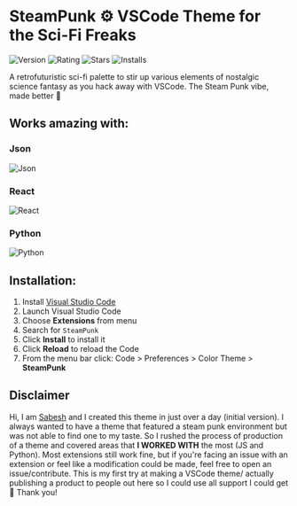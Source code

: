 # SteamPunk ⚙️ VSCode Theme for the Sci-Fi Freaks

![Version](https://img.shields.io/visual-studio-marketplace/v/sabeshbharathi.steampunk)
![Rating](https://img.shields.io/visual-studio-marketplace/r/sabeshbharathi.steampunk)
![Stars](https://img.shields.io/visual-studio-marketplace/stars/sabeshbharathi.steampunk)
![Installs](https://img.shields.io/visual-studio-marketplace/i/sabeshbharathi.steampunk?color=blue)


A retrofuturistic sci-fi palette to stir up various elements of nostalgic science fantasy as you hack away with VSCode. The Steam Punk vibe, made better 🦾

## Works amazing with:

### Json

![Json](https://i.ibb.co/cCGCZp6/js.png)
<br/>

### React

![React](https://i.ibb.co/mvQyfxy/re.png)
<br/>

### Python

![Python](https://i.ibb.co/7R27SN6/py.png)
<br/>

## Installation:

1.  Install [Visual Studio Code](https://code.visualstudio.com/)
2.  Launch Visual Studio Code
3.  Choose **Extensions** from menu
4.  Search for `SteamPunk`
5.  Click **Install** to install it
6.  Click **Reload** to reload the Code
7.  From the menu bar click: Code > Preferences > Color Theme > **SteamPunk**

## Disclaimer

Hi, I am [Sabesh](https://github.com/programVeins/) and I created this theme in just over a day (initial version). I always wanted to have a theme that featured a steam punk environment but was not able to find one to my taste. So I rushed the process of production of a theme and covered areas that **I WORKED WITH** the most (JS and Python). Most extensions still work fine, but if you're facing an issue with an extension or feel like a modification could be made, feel free to open an issue/contribute. This is my first try at making a VSCode theme/ actually publishing a product to people out here so I could use all support I could get 🎉 Thank you! 